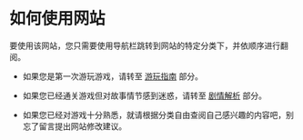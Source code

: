 # 如何使用网站

要使用该网站，您只需要使用导航栏跳转到网站的特定分类下，并依顺序进行翻阅。

- 如果您是第一次游玩游戏，请转至 [游玩指南](/guide/概述) 部分。

- 如果您已经通关游戏但对故事情节感到迷惑，请转至 [剧情解析](/posts/概述) 部分。

- 如果您已经对游戏十分熟悉，就请根据分类自由查阅自己感兴趣的内容吧，别忘了留言提出网站修改建议。
